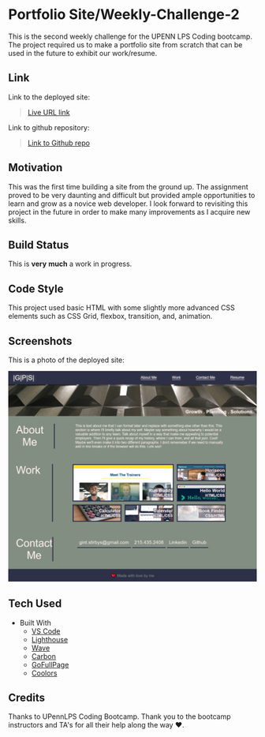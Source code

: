 #  **Portfolio Site/Weekly-Challenge-2**

This is the second weekly challenge for the UPENN LPS Coding bootcamp.  The project required us to make a portfolio site from scratch that can be used in the future to exhibit our work/resume.  

## **Link**

Link to the deployed site:
> [Live URL link](https://gintstir.github.io/Portfolio/)

Link to github repository:
> [Link to Github repo](https://github.com/Gintstir/Portfolio)


## **Motivation**
This was the first time building a site from the ground up.  The assignment proved to be very daunting and difficult but provided ample opportunities to learn and grow as a novice web developer.  I look forward to revisiting this project in the future in order to make many improvements as I acquire new skills.  

## **Build Status**

This is __very__ __much__ a work in progress.  


## **Code Style**

This project used basic HTML with some slightly more advanced CSS elements such as CSS Grid, flexbox, transition, and, animation.  

## **Screenshots**  
This is a photo of the deployed site:

![Screenshot of website](./assets/screenshotforreadme.png)

## **Tech Used**

- Built With
    - [VS Code](https://code.visualstudio.com/)
    - [Lighthouse](https://developers.google.com/web/tools/lighthouse/)
    - [Wave](https://wave.webaim.org/)
    - [Carbon](https://carbon.now.sh/)
    - [GoFullPage](https://gofullpage.com/)
    - [Coolors](https://coolors.co/)


## **Credits**

Thanks to UPennLPS Coding Bootcamp.  Thank you to the bootcamp instructors and TA's for all their help along the way ❤.  


